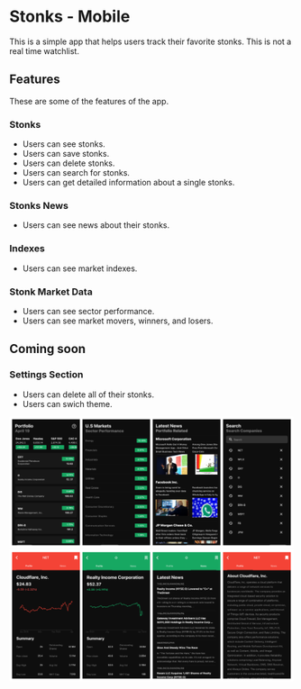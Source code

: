 # Stonks - Mobile
This is a simple app that helps users track their favorite stonks. This is not a real time watchlist.

## Features
These are some of the features of the app. 

### Stonks
- Users can see stonks.
- Users can save stonks.
- Users can delete stonks.
- Users can search for stonks.
- Users can get detailed information about a single stonks.

### Stonks News
- Users can see news about their stonks.

### Indexes
- Users can see market indexes.

### Stonk Market Data
- Users can see sector performance.
- Users can see market movers, winners, and losers.

## Coming soon
### Settings Section
- Users can delete all of their stonks.
- Users can swich theme.

![Stock Market App](/images/top.png)
![Stock Market App](/images/bottom.png)
